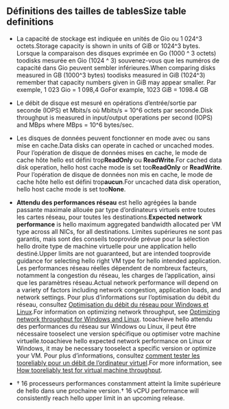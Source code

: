 
## <a name="size-table-definitions"></a><span data-ttu-id="1a26e-101">Définitions des tailles de tables</span><span class="sxs-lookup"><span data-stu-id="1a26e-101">Size table definitions</span></span>

- <span data-ttu-id="1a26e-102">La capacité de stockage est indiquée en unités de Gio ou 1 024^3 octets.</span><span class="sxs-lookup"><span data-stu-id="1a26e-102">Storage capacity is shown in units of GiB or 1024^3 bytes.</span></span> <span data-ttu-id="1a26e-103">Lorsque la comparaison des disques exprimée en Go (1000 ^ 3 octets) toodisks mesurée en Gio (1024 ^ 3) souvenez-vous que les numéros de capacité dans Gio peuvent sembler inférieures.</span><span class="sxs-lookup"><span data-stu-id="1a26e-103">When comparing disks measured in GB (1000^3 bytes) toodisks measured in GiB (1024^3) remember that capacity numbers given in GiB may appear smaller.</span></span> <span data-ttu-id="1a26e-104">Par exemple, 1 023 Gio = 1 098,4 Go</span><span class="sxs-lookup"><span data-stu-id="1a26e-104">For example, 1023 GiB = 1098.4 GB</span></span>
- <span data-ttu-id="1a26e-105">Le débit de disque est mesuré en opérations d’entrée/sortie par seconde (IOPS) et Mbits/s où Mbits/s = 10^6 octets par seconde.</span><span class="sxs-lookup"><span data-stu-id="1a26e-105">Disk throughput is measured in input/output operations per second (IOPS) and MBps where MBps = 10^6 bytes/sec.</span></span>
- <span data-ttu-id="1a26e-106">Les disques de données peuvent fonctionner en mode avec ou sans mise en cache.</span><span class="sxs-lookup"><span data-stu-id="1a26e-106">Data disks can operate in cached or uncached modes.</span></span> <span data-ttu-id="1a26e-107">Pour l’opération de disque de données mises en cache, le mode de cache hôte hello est défini trop**ReadOnly** ou **ReadWrite**.</span><span class="sxs-lookup"><span data-stu-id="1a26e-107">For cached data disk operation, hello host cache mode is set too**ReadOnly** or **ReadWrite**.</span></span>  <span data-ttu-id="1a26e-108">Pour l’opération de disque de données non mis en cache, le mode de cache hôte hello est défini trop**aucun**.</span><span class="sxs-lookup"><span data-stu-id="1a26e-108">For uncached data disk operation, hello host cache mode is set too**None**.</span></span>
- <span data-ttu-id="1a26e-109">**Attendu des performances réseau** est hello agrégées la bande passante maximale allouée par type d’ordinateurs virtuels entre toutes les cartes réseau, pour toutes les destinations.</span><span class="sxs-lookup"><span data-stu-id="1a26e-109">**Expected network performance** is hello maximum aggregated bandwidth allocated per VM type across all NICs, for all destinations.</span></span> <span data-ttu-id="1a26e-110">Limites supérieures ne sont pas garantis, mais sont des conseils tooprovide prévue pour la sélection hello droite type de machine virtuelle pour une application hello destiné.</span><span class="sxs-lookup"><span data-stu-id="1a26e-110">Upper limits are not guaranteed, but are intended tooprovide guidance for selecting hello right VM type for hello intended application.</span></span> <span data-ttu-id="1a26e-111">Les performances réseau réelles dépendent de nombreux facteurs, notamment la congestion du réseau, les charges de l’application, ainsi que les paramètres réseau.</span><span class="sxs-lookup"><span data-stu-id="1a26e-111">Actual network performance will depend on a variety of factors including network congestion, application loads, and network settings.</span></span> <span data-ttu-id="1a26e-112">Pour plus d’informations sur l’optimisation du débit du réseau, consultez [Optimisation du débit du réseau pour Windows et Linux](../articles/virtual-network/virtual-network-optimize-network-bandwidth.md).</span><span class="sxs-lookup"><span data-stu-id="1a26e-112">For information on optimizing network throughput, see [Optimizing network throughput for Windows and Linux](../articles/virtual-network/virtual-network-optimize-network-bandwidth.md).</span></span> <span data-ttu-id="1a26e-113">tooachieve hello attendu des performances du réseau sur Windows ou Linux, il peut être nécessaire tooselect une version spécifique ou optimiser votre machine virtuelle.</span><span class="sxs-lookup"><span data-stu-id="1a26e-113">tooachieve hello expected network performance on Linux or Windows, it may be necessary tooselect a specific version or optimize your VM.</span></span> <span data-ttu-id="1a26e-114">Pour plus d’informations, consultez [comment tester les tooreliably pour un débit de l’ordinateur virtuel](../articles/virtual-network/virtual-network-bandwidth-testing.md).</span><span class="sxs-lookup"><span data-stu-id="1a26e-114">For more information, see [How tooreliably test for virtual machine throughput](../articles/virtual-network/virtual-network-bandwidth-testing.md).</span></span>

- <span data-ttu-id="1a26e-115">&#8224; 16 processeurs performances constamment atteint la limite supérieure de hello dans une prochaine version.</span><span class="sxs-lookup"><span data-stu-id="1a26e-115">&#8224; 16 vCPU performance will consistently reach hello upper limit in an upcoming release.</span></span>


